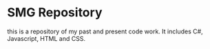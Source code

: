 # SMG Repository
this is a repository of my past and present code work.
It includes C#, Javascript, HTML and CSS. 